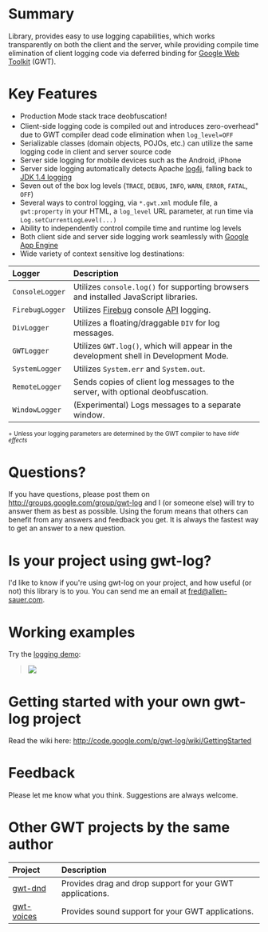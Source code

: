 # Summary #
Library, provides easy to use logging capabilities, which works transparently on both the client and the server, while providing compile time elimination of client logging code via deferred binding for [Google Web Toolkit](http://code.google.com/webtoolkit/) (GWT).

# Key Features #
  * Production Mode stack trace deobfuscation!
  * Client-side logging code is compiled out and introduces zero-overhead<sup>+</sup> due to GWT compiler dead code elimination when `log_level=OFF`
  * Serializable classes (domain objects, POJOs, etc.) can utilize the same logging code in client and server source code
  * Server side logging for mobile devices such as the Android, iPhone
  * Server side logging automatically detects Apache [log4j](http://logging.apache.org/log4j/), falling back to [JDK 1.4 logging](http://java.sun.com/j2se/1.4.2/docs/guide/util/logging/overview.html)
  * Seven out of the box log levels (`TRACE`, `DEBUG`, `INFO`, `WARN`, `ERROR`, `FATAL`, `OFF`)
  * Several ways to control logging, via `*.gwt.xml` module file, a `gwt:property` in your HTML, a `log_level` URL parameter, at run time via `Log.setCurrentLogLevel(...)`
  * Ability to independently control compile time and runtime log levels
  * Both client side and server side logging work seamlessly with [Google App Engine](http://code.google.com/appengine/)
  * Wide variety of context sensitive log destinations:

| **Logger** | **Description** |
|:-----------|:----------------|
| `ConsoleLogger` | Utilizes `console.log()` for supporting browsers and installed JavaScript libraries. |
| `FirebugLogger` | Utilizes [Firebug](http://www.getfirebug.com/) console [API](http://www.getfirebug.com/console.html) logging. |
| `DivLogger` | Utilizes a floating/draggable `DIV` for log messages. |
| `GWTLogger` | Utilizes `GWT.log()`, which will appear in the development shell in Development Mode. |
| `SystemLogger` | Utilizes `System.err` and `System.out`. |
| `RemoteLogger` | Sends copies of client log messages to the server, with optional deobfuscation. |
| `WindowLogger` | (Experimental) Logs messages to a separate window. |

<sup>+ Unless your logging parameters are determined by the GWT compiler to have </sup>_<sup>side effects</sup>_

# Questions? #
If you have questions, please post them on http://groups.google.com/group/gwt-log and I (or someone else) will try to answer them as best as possible. Using the forum means that others can benefit from any answers and feedback you get. It is always the fastest way to get an answer to a new question.

# Is your project using gwt-log? #
I'd like to know if you're using gwt-log on your project, and how useful (or not) this library is to you. You can send me an email at [fred@allen-sauer.com](mailto:fred@allen-sauer.com?subject=gwt-log).

# Working examples #
Try the [logging demo](http://allen-sauer.com/com.allen_sauer.gwt.log.demo.LogDemo/LogDemo.html):
> [![](http://gwt-log.googlecode.com/files/2008-10-28-log-panel-click-here.png)](http://allen-sauer.com/com.allen_sauer.gwt.log.demo.LogDemo/LogDemo.html)

# Getting started with your own gwt-log project #
Read the wiki here: http://code.google.com/p/gwt-log/wiki/GettingStarted

# Feedback #
Please let me know what you think. Suggestions are always welcome.

# Other GWT projects by the same author #
| **Project** | **Description** |
|:------------|:----------------|
| [gwt-dnd](http://code.google.com/p/gwt-dnd/) | Provides drag and drop support for your GWT applications. |
| [gwt-voices](http://code.google.com/p/gwt-voices/) | Provides sound support for your GWT applications. |
